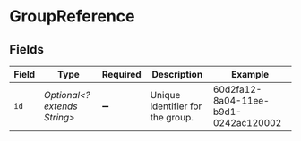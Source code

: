 # GroupReference


## Fields

| Field                                | Type                                 | Required                             | Description                          | Example                              |
| ------------------------------------ | ------------------------------------ | ------------------------------------ | ------------------------------------ | ------------------------------------ |
| `id`                                 | *Optional<? extends String>*         | :heavy_minus_sign:                   | Unique identifier for the group.     | 60d2fa12-8a04-11ee-b9d1-0242ac120002 |